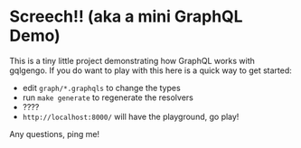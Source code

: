 # Screech!! (aka a mini GraphQL Demo)

This is a tiny little project demonstrating how GraphQL works with gqlgengo. If you do want to play with this here is a quick way to get started:

- edit `graph/*.graphqls` to change the types
- run `make generate` to regenerate the resolvers
- ???? 
- `http://localhost:8000/` will have the playground, go play!

Any questions, ping me!
